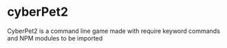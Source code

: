 # cyberPet2
CyberPet2 is a command line game made with require keyword commands and NPM modules to be imported
